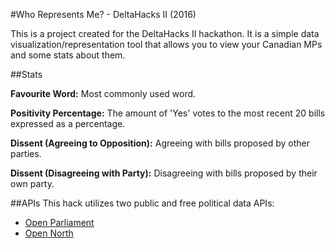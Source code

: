 #Who Represents Me? - DeltaHacks II (2016)

This is a project created for the DeltaHacks II hackathon. It is a simple data visualization/representation tool that allows you to view your Canadian MPs and some stats about them.

##Stats

**Favourite Word:** Most commonly used word.

**Positivity Percentage:** The amount of 'Yes' votes to the most recent 20 bills expressed as a percentage.

**Dissent (Agreeing to Opposition):** Agreeing with bills proposed by other parties.

**Dissent (Disagreeing with Party):** Disagreeing with bills proposed by their own party.

##APIs
This hack utilizes two public and free political data APIs:

- [Open Parliament](http://openparliament.ca)
- [Open North](http://www.opennorth.ca/)
